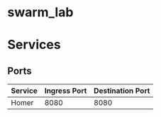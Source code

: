 # swarm_lab

# Services

## Ports

| Service | Ingress Port | Destination Port |
| ------- | ------------ | ---------------- |
| Homer   | 8080         | 8080             |
